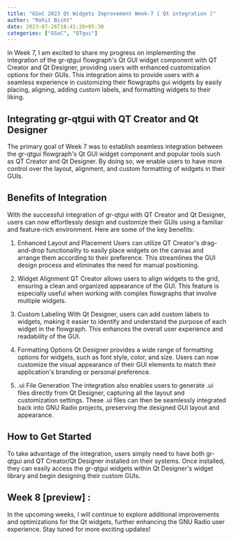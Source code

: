 ```yaml
---
title: "GSoC 2023 Qt Widgets Improvement Week-7 [ Qt integration ]"
author: "Rohit Bisht"
date: 2023-07-26T18:41:20+05:30
categories: ["GSoC", "QTgui"]
---
```


In Week 7, I am excited to share my progress on implementing the integration of the gr-qtgui flowgraph's Qt GUI widget component with QT Creator and Qt Designer, providing users with enhanced customization options for their GUIs. This integration aims to provide users with a seamless experience in customizing their flowgraphs gui widgets by easily placing, aligning, adding custom labels, and formatting widgets to their liking.

## Integrating gr-qtgui with QT Creator and Qt Designer
The primary goal of Week 7 was to establish seamless integration between the gr-qtgui flowgraph's Qt GUI widget component and popular tools such as QT Creator and Qt Designer. By doing so, we enable users to have more control over the layout, alignment, and custom formatting of widgets in their GUIs.

## Benefits of Integration
With the successful integration of gr-qtgui with QT Creator and Qt Designer, users can now effortlessly design and customize their GUIs using a familiar and feature-rich environment. Here are some of the key benefits:

1. Enhanced Layout and Placement
Users can utilize QT Creator's drag-and-drop functionality to easily place widgets on the canvas and arrange them according to their preference. This streamlines the GUI design process and eliminates the need for manual positioning.

2. Widget Alignment
QT Creator allows users to align widgets to the grid, ensuring a clean and organized appearance of the GUI. This feature is especially useful when working with complex flowgraphs that involve multiple widgets.

3. Custom Labeling
With Qt Designer, users can add custom labels to widgets, making it easier to identify and understand the purpose of each widget in the flowgraph. This enhances the overall user experience and readability of the GUI.

4. Formatting Options
Qt Designer provides a wide range of formatting options for widgets, such as font style, color, and size. Users can now customize the visual appearance of their GUI elements to match their application's branding or personal preference.

5. .ui File Generation
The integration also enables users to generate .ui files directly from Qt Designer, capturing all the layout and customization settings. These .ui files can then be seamlessly integrated back into GNU Radio projects, preserving the designed GUI layout and appearance.

## How to Get Started
To take advantage of the integration, users simply need to have both gr-qtgui and QT Creator/Qt Designer installed on their systems. Once installed, they can easily access the gr-qtgui widgets within Qt Designer's widget library and begin designing their custom GUIs.

## Week 8 [preview] :

In the upcoming weeks, I will continue to explore additional improvements and optimizations for the Qt widgets, further enhancing the GNU Radio user experience. Stay tuned for more exciting updates!